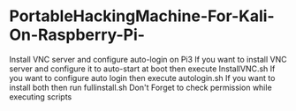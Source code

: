 # PortableHackingMachine-For-Kali-On-Raspberry-Pi-
Install VNC server and configure auto-login on Pi3
If you want to install VNC server and configure it to auto-start at boot then execute InstallVNC.sh 
If you want to configure auto login then execute autologin.sh
If you want to install both then run fullinstall.sh
Don't Forget to check permission while executing scripts
